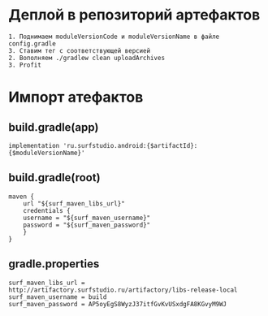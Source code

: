 # Деплой в репозиторий артефактов
```
1. Поднимаем moduleVersionCode и moduleVersionName в файле config.gradle 
3. Ставим тег с соответствующей версией
2. Вополняем ./gradlew clean uploadArchives
3. Profit
```
# Импорт атефактов
## build.gradle(app)
```
implementation 'ru.surfstudio.android:{$artifactId}:{$moduleVersionName}'
```
## build.gradle(root)
```       
maven {
	url "${surf_maven_libs_url}"
    credentials {
    username = "${surf_maven_username}"
    password = "${surf_maven_password}"
    }
}
```
## gradle.properties
```properties
surf_maven_libs_url = http://artifactory.surfstudio.ru/artifactory/libs-release-local
surf_maven_username = build
surf_maven_password = AP5oyEgS8WyzJ37itfGvKvUSxdgFA8KGvyM9WJ
```


